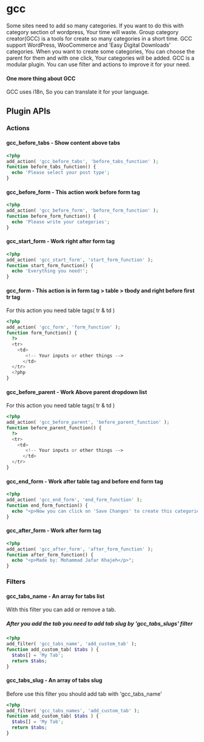 # gcc

Some sites need to add so many categories. If you want to do this with category section of wordpress, Your time will waste.
Group category creator(GCC) is a tools for create so many categories in a short time. GCC support WordPress, WooCommerce and 'Easy Digital Downloads' categories.
When you want to create some categories, You can choose the parent for them and with one click, Your categories will be added.
GCC is a modular plugin. You can use filter and actions to improve it for your need.

#### One more thing about GCC

GCC uses i18n, So you can translate it for your language.

## Plugin APIs

### Actions

#### gcc_before_tabs - Show content above tabs
```php
<?php
add_action( 'gcc_before_tabs', 'before_tabs_function' );
function before_tabs_function() {
  echo 'Please select your post type';
}

```

#### gcc_before_form - This action work before form tag
```php
<?php
add_action( 'gcc_before_form', 'before_form_function' );
function before_form_function() {
  echo 'Please write your categories';
}

```

#### gcc_start_form - Work right after form tag
```php
<?php
add_action( 'gcc_start_form', 'start_form_function' );
function start_form_function() {
  echo 'Everything you need!';
}

```

#### gcc_form - This action is in form tag > table > tbody and right before first tr tag
For this action you need table tags( tr & td )
```php
<?php
add_action( 'gcc_form', 'form_function' );
function form_function() {
  ?>
  <tr>
    <td>
       <!-- Your inputs or other things --> 
      </td>
  </tr>
  <?php
}

```

#### gcc_before_parent - Work Above parent dropdown list
For this action you need table tags( tr & td )
```php
<?php
add_action( 'gcc_before_parent', 'before_parent_function' );
function before_parent_function() {
  ?>
  <tr>
    <td>
       <!-- Your inputs or other things --> 
      </td>
  </tr>
}

```

#### gcc_end_form - Work after table tag and before end form tag
```php
<?php
add_action( 'gcc_end_form', 'end_form_function' );
function end_form_function() {
  echo "<p>Now you can click on 'Save Changes' to create this categories</p>";
}
```

#### gcc_after_form - Work after form tag
```php
<?php
add_action( 'gcc_after_form', 'after_form_function' );
function after_form_function() {
  echo "<p>Made by: Mohammad Jafar Khajeh</p>";
}
```

### Filters

#### gcc_tabs_name - An array for tabs list
With this filter you can add or remove a tab.
##### After you add the tab you need to add tab slug by 'gcc_tabs_slugs' filter
```php
<?php
add_filter( 'gcc_tabs_name', 'add_custom_tab' );
function add_custom_tab( $tabs ) {
  $tabs[] = 'My Tab';
  return $tabs;
}
```

#### gcc_tabs_slug - An array of tabs slug
Before use this filter you should add tab with 'gcc_tabs_name'
```php
<?php
add_filter( 'gcc_tabs_names', 'add_custom_tab' );
function add_custom_tab( $tabs ) {
  $tabs[] = 'My Tab';
  return $tabs;
}
```
